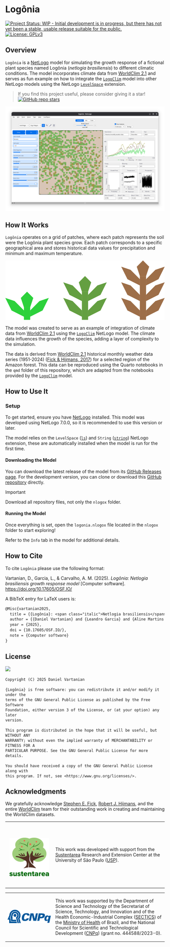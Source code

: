 # Logônia

<!-- Quarto render -->

<!-- badges: start -->
[![Project Status: WIP - Initial development is in progress, but there
has not yet been a stable, usable release suitable for the
public.](https://www.repostatus.org/badges/latest/wip.svg)](https://www.repostatus.org/#wip)
[![License:
GPLv3](https://img.shields.io/badge/license-GPLv3-bd0000.svg)](https://www.gnu.org/licenses/gpl-3.0)
<!-- badges: end -->

## Overview

`Logônia` is a [NetLogo](https://www.netlogo.org) model for simulating
the growth response of a fictional plant species named Logônia
(*netlogia brasiliensis*) to different climatic conditions. The model
incorporates climate data from [WorldClim 2.1](https://worldclim.org/)
and serves as fun example on how to integrate the
[`LogoClim`](https://github.com/sustentarea/logoclim) model into other
NetLogo models using the NetLogo
[`LevelSpace`](https://ccl.northwestern.edu/netlogo/docs/ls.html)
extension.

> If you find this project useful, please consider giving it a star!
> [![GitHub repo
> stars](https://img.shields.io/github/stars/sustentarea/logonia)](https://github.com/sustentarea/Logônia/)

![Logônia Interface](images/logonia-interface.png)

## How It Works

`Logônia` operates on a grid of patches, where each patch represents the
soil were the Logônia plant species grow. Each patch corresponds to a
specific geographical area and stores historical data values for
precipitation and minimum and maximum temperature.

![Logônia Sizes](images/logonia-sizes-reduced.png)

The model was created to serve as an example of integration of climate
data from [WorldClim 2.1](https://worldclim.org/) using the
[`LogoClim`](https://github.com/sustentarea/logoclim) NetLogo model. The
climate data influences the growth of the species, adding a layer of
complexity to the simulation.

The data is derived from [WorldClim 2.1](https://worldclim.org/)
historical monthly weather data series (1951-2024) ([Fick & Hijmans,
2017](https://doi.org/10.1002/joc.5086)) for a selected region of the
Amazon forest. This data can be reproduced using the Quarto notebooks in
the `qmd` folder of this repository, which are adapted from the
notebooks provided by the
[`LogoClim`](https://github.com/sustentarea/logoclim) model.

## How to Use It

### Setup

To get started, ensure you have [NetLogo](https://www.netlogo.org)
installed. This model was developed using NetLogo 7.0.0, so it is
recommended to use this version or later.

The model relies on the `LevelSpace`
([`ls`](https://ccl.northwestern.edu/netlogo/docs/ls.html)) and `String`
([`string`](https://github.com/NetLogo/String-Extension)) NetLogo
extension, these are automatically installed when the model is run for
the first time.

#### Downloading the Model

You can download the latest release of the model from its [GitHub
Releases page](https://github.com/sustentarea/logonia/releases/latest).
For the development version, you can clone or download this [GitHub
repository](https://github.com/sustentarea/logonia/) directly.

> [!IMPORTANT]
> Download all repository files, not only the `nlogox` folder.

#### Running the Model

Once everything is set, open the `logonia.nlogox` file located in the
`nlogox` folder to start exploring!

Refer to the `Info` tab in the model for additional details.

## How to Cite

To cite `Logônia` please use the following format:

Vartanian, D., Garcia, L., & Carvalho, A. M. (2025). *Logônia: Netlogia
brasiliensis growth response model* \[Computer software\].
<https://doi.org/10.17605/OSF.IO/>

A BibTeX entry for LaTeX users is:

``` latex
@Misc{vartanian2025,
  title = {{Logônia}: <span class="italic">Netlogia brasiliensis</span> growth response model},
  author = {{Daniel Vartanian} and {Leandro Garcia} and {Aline Martins de Carvalho}},
  year = {2025},
  doi = {10.17605/OSF.IO/},
  note = {Computer software}
}
```

## License

[![](https://img.shields.io/badge/license-GPLv3-bd0000.svg)](https://www.gnu.org/licenses/gpl-3.0)

``` text
Copyright (C) 2025 Daniel Vartanian

{Logônia} is free software: you can redistribute it and/or modify it under the
terms of the GNU General Public License as published by the Free Software
Foundation, either version 3 of the License, or (at your option) any later
version.

This program is distributed in the hope that it will be useful, but WITHOUT ANY
WARRANTY; without even the implied warranty of MERCHANTABILITY or FITNESS FOR A
PARTICULAR PURPOSE. See the GNU General Public License for more details.

You should have received a copy of the GNU General Public License along with
this program. If not, see <https://www.gnu.org/licenses/>.
```

## Acknowledgments

We gratefully acknowledge [Stephen E.
Fick](https://orcid.org/0000-0002-3548-6966), [Robert J.
Hijmans](https://orcid.org/0000-0001-5872-2872), and the entire
[WorldClim](https://worldclim.org/) team for their outstanding work in
creating and maintaining the WorldClim datasets.

<table>
  <tr>
    <td width="30%">
      <br/>
      <br/>
      <p align="center">
        <a href="https://www.fsp.usp.br/sustentarea/">
          <img src="images/sustentarea-logo.svg" width="125"/>
        </a>
      </p>
      <br/>
    </td>
    <td width="70%">
      <p>
        This work was developed with support from the 
        <a href="https://www.fsp.usp.br/sustentarea/">Sustentarea</a>
         Research and Extension Center at the University of São Paulo (<a href="https://www5.usp.br/">USP</a>).
      </p>
    </td>
  </tr>
</table>

<table>
  <tr>
    <td width="30%">
      <br/>
      <p align="center">
        <a href="https://www.gov.br/cnpq/">
          <img src="images/cnpq-logo.svg" width="150"/>
        </a>
      </p>
      <br/>
    </td>
    <td width="70%">
      <p>
        This work was supported by the Department of Science and 
        Technology of the Secretariat of Science, Technology, and Innovation 
        and of the Health Economic-Industrial Complex (<a href="https://www.gov.br/saude/pt-br/composicao/sectics/">SECTICS</a>)  of the <a href="https://www.gov.br/saude/pt-br/composicao/sectics/">Ministry of Health</a> 
        of Brazil, and the National Council for Scientific and 
        Technological Development (<a href="https://www.gov.br/cnpq/">CNPq</a>) (grant no. 444588/2023-0).
      </p>
    </td>
  </tr>
</table>
